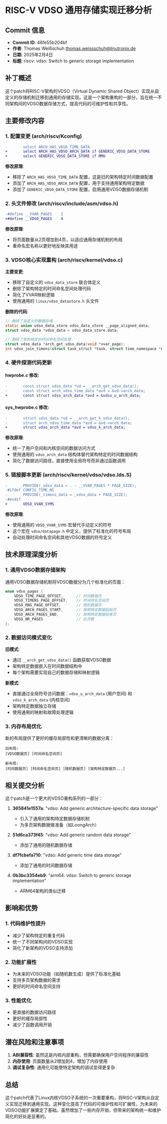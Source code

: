 # RISC-V VDSO 通用存储实现迁移分析

## Commit 信息
- **Commit ID**: 46fe55b204bf
- **作者**: Thomas Weißschuh <thomas.weissschuh@linutronix.de>
- **日期**: 2025年2月4日
- **标题**: riscv: vdso: Switch to generic storage implementation

## 补丁概述

这个patch将RISC-V架构的VDSO（Virtual Dynamic Shared Object）实现从自定义的存储机制迁移到通用的存储实现。这是一个架构重构的一部分，旨在统一不同架构间的VDSO数据存储方式，提高代码的可维护性和共享性。

## 主要修改内容

### 1. 配置变更 (arch/riscv/Kconfig)

```diff
-       select ARCH_HAS_VDSO_TIME_DATA
+       select ARCH_HAS_VDSO_ARCH_DATA if GENERIC_VDSO_DATA_STORE
+       select GENERIC_VDSO_DATA_STORE if MMU
```

**修改原理**:
- 移除了 `ARCH_HAS_VDSO_TIME_DATA` 配置，这是旧的架构特定时间数据配置
- 添加了 `ARCH_HAS_VDSO_ARCH_DATA` 配置，用于支持通用架构特定数据
- 添加了 `GENERIC_VDSO_DATA_STORE` 配置，启用通用VDSO数据存储机制

### 2. 头文件修改 (arch/riscv/include/asm/vdso.h)

```diff
-#define __VVAR_PAGES    2
+#define __VDSO_PAGES    4
```

**修改原理**:
- 将页面数量从2页增加到4页，以适应通用存储机制的布局
- 重命名宏名称以更好地反映其用途

### 3. VDSO核心实现重构 (arch/riscv/kernel/vdso.c)

**主要变更**:
- 移除了自定义的 `vdso_data_store` 联合体定义
- 删除了架构特定的时间命名空间处理代码
- 简化了VVAR映射逻辑
- 使用通用的 `linux/vdso_datastore.h` 头文件

**删除的代码**:
```c
// 删除了自定义的数据存储
static union vdso_data_store vdso_data_store __page_aligned_data;
struct vdso_data *vdso_data = vdso_data_store.data;

// 删除了架构特定的时间命名空间处理
struct vdso_data *arch_get_vdso_data(void *vvar_page);
int vdso_join_timens(struct task_struct *task, struct time_namespace *ns);
```

### 4. 硬件探测代码更新

#### hwprobe.c 修改:
```diff
-       const struct vdso_data *vd = __arch_get_vdso_data();
-       const struct arch_vdso_time_data *avd = &vd->arch_data;
+       const struct vdso_arch_data *avd = &vdso_u_arch_data;
```

#### sys_hwprobe.c 修改:
```diff
-       struct vdso_data *vd = __arch_get_k_vdso_data();
-       struct arch_vdso_time_data *avd = &vd->arch_data;
+       struct vdso_arch_data *avd = vdso_k_arch_data;
```

**修改原理**:
- 统一了用户空间和内核空间的数据访问方式
- 使用通用的 `vdso_arch_data` 结构体替代架构特定的时间数据结构
- 简化了数据访问路径，直接使用全局符号而非通过函数调用

### 5. 链接脚本更新 (arch/riscv/kernel/vdso/vdso.lds.S)

```diff
-       PROVIDE(_vdso_data = . - __VVAR_PAGES * PAGE_SIZE);
-#ifdef CONFIG_TIME_NS
-       PROVIDE(_timens_data = _vdso_data + PAGE_SIZE);
-#endif
+       VDSO_VVAR_SYMS
```

**修改原理**:
- 使用通用的 `VDSO_VVAR_SYMS` 宏替代手动定义的符号
- 这个宏在 `vdso/datapage.h` 中定义，提供了标准化的符号布局
- 自动处理时间命名空间和其他VDSO数据的符号定义

## 技术原理深度分析

### 1. 通用VDSO数据存储架构

通用VDSO数据存储机制将VDSO数据分为几个标准化的页面：

```c
enum vdso_pages {
    VDSO_TIME_PAGE_OFFSET,      // 时间数据页
    VDSO_TIMENS_PAGE_OFFSET,    // 时间命名空间页
    VDSO_RNG_PAGE_OFFSET,       // 随机数据页
    VDSO_ARCH_PAGES_START,      // 架构特定数据起始页
    VDSO_ARCH_PAGES_END,        // 架构特定数据结束页
    VDSO_NR_PAGES               // 总页数
};
```

### 2. 数据访问模式变化

**旧模式**:
- 通过 `__arch_get_vdso_data()` 函数获取VDSO数据
- 架构特定数据嵌入在时间数据结构中
- 每个架构需要实现自己的数据存储和映射逻辑

**新模式**:
- 直接通过全局符号访问数据：`vdso_u_arch_data` (用户空间) 和 `vdso_k_arch_data` (内核空间)
- 架构特定数据独立存储
- 使用通用的映射和故障处理逻辑

### 3. 内存布局优化

新的布局提供了更好的缓存局部性和更清晰的数据分离：

```
旧布局:
[VDSO数据页] [时间命名空间页]

新布局:
[时间数据页] [时间命名空间页] [随机数据页] [架构特定数据页...]
```

## 相关提交分析

这个patch是一个更大的VDSO重构系列的一部分：

1. **365841e1557a**: "vdso: Add generic architecture-specific data storage"
   - 引入了通用的架构特定数据存储机制
   - 为多页架构数据做准备（如LoongArch）

2. **51d6ca373f45**: "vdso: Add generic random data storage"
   - 添加了通用的随机数据存储

3. **df7fcbefa710**: "vdso: Add generic time data storage"
   - 添加了通用的时间数据存储

4. **0b3bc3354eb9**: "arm64: vdso: Switch to generic storage implementation"
   - ARM64架构的类似迁移

## 影响和优势

### 1. 代码维护性提升
- 减少了架构特定的重复代码
- 统一了不同架构间的VDSO实现
- 简化了新架构的VDSO支持添加

### 2. 功能扩展性
- 为未来的VDSO功能（如随机数生成）提供了标准化基础
- 支持多页架构数据的需求
- 更好的时间命名空间支持

### 3. 性能优化
- 更直接的数据访问路径
- 更好的缓存局部性
- 减少了函数调用开销

## 潜在风险和注意事项

1. **ABI兼容性**: 虽然这是内核内部重构，但需要确保用户空间程序的兼容性
2. **内存使用**: 页面数量从2增加到4，增加了内存使用
3. **调试复杂性**: 通用化可能使特定架构的调试变得更复杂

## 总结

这个patch代表了Linux内核VDSO子系统的一次重要重构，将RISC-V架构从自定义实现迁移到通用实现。这种变化提高了代码的可维护性和可扩展性，为未来的VDSO功能扩展奠定了基础。虽然增加了一些内存开销，但带来的架构统一和维护简化的好处是显著的。
